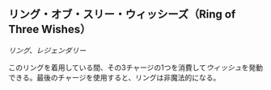 ## リング・オブ・スリー・ウィッシーズ（Ring of Three Wishes）
*リング、レジェンダリー*

このリングを着用している間、その3チャージの1つを消費して*ウィッシュ*を発動できる。最後のチャージを使用すると、リングは非魔法的になる。